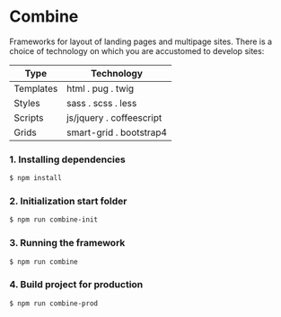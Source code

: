 # Combine

Frameworks for layout of landing pages and multipage sites.
There is a choice of technology on which you are accustomed to develop sites:

| Type      | Technology |
| --------- | ---------- |
| Templates | ️html . pug . twig |
| Styles    | sass . scss . less |
| Scripts   | js/jquery . coffeescript |
| Grids     | smart-grid . bootstrap4 |

### 1. Installing dependencies

```sh
$ npm install
```
### 2. Initialization start folder

```sh
$ npm run combine-init
```
### 3. Running the framework

```sh
$ npm run combine
```
### 4. Build project for production
```sh
$ npm run combine-prod
```
